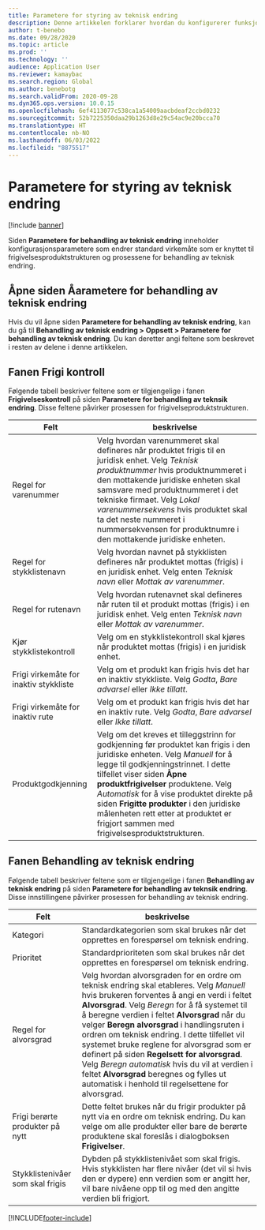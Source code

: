 ```yaml
---
title: Parametere for styring av teknisk endring
description: Denne artikkelen forklarer hvordan du konfigurerer funksjoner for behandling av teknisk endring for Microsoft Dynamics 365 Supply Chain Management.
author: t-benebo
ms.date: 09/28/2020
ms.topic: article
ms.prod: ''
ms.technology: ''
audience: Application User
ms.reviewer: kamaybac
ms.search.region: Global
ms.author: benebotg
ms.search.validFrom: 2020-09-28
ms.dyn365.ops.version: 10.0.15
ms.openlocfilehash: 6ef4113077c538ca1a54009aacbdeaf2ccbd0232
ms.sourcegitcommit: 52b7225350daa29b1263d8e29c54ac9e20bcca70
ms.translationtype: HT
ms.contentlocale: nb-NO
ms.lasthandoff: 06/03/2022
ms.locfileid: "8875517"
---
```

# <a name="engineering-change-management-parameters"></a>Parametere for styring av teknisk endring

[!include [banner](../includes/banner.md)]

Siden **Parametere for behandling av teknisk endring** inneholder konfigurasjonsparametere som endrer standard virkemåte som er knyttet til frigivelsesproduktstrukturen og prosessene for behandling av teknisk endring.

## <a name="open-the-engineering-change-management-parameters-page"></a>Åpne siden Åarametere for behandling av teknisk endring

Hvis du vil åpne siden **Parametere for behandling av teknisk endring**, kan du gå til **Behandling av teknisk endring \> Oppsett \> Parametere for behandling av teknisk endring**. Du kan deretter angi feltene som beskrevet i resten av delene i denne artikkelen.

## <a name="release-control-tab"></a>Fanen Frigi kontroll

Følgende tabell beskriver feltene som er tilgjengelige i fanen **Frigivelseskontroll** på siden **Parametere for behandling av teknsik endring**. Disse feltene påvirker prosessen for frigivelseproduktstrukturen.

| Felt | beskrivelse |
|---|---|
| Regel for varenummer | Velg hvordan varenummeret skal defineres når produktet frigis til en juridisk enhet. Velg *Teknisk produktnummer* hvis produktnummeret i den mottakende juridiske enheten skal samsvare med produktnummeret i det tekniske firmaet. Velg *Lokal varenummersekvens* hvis produktet skal ta det neste nummeret i nummersekvensen for produktnumre i den mottakende juridiske enheten. |
| Regel for stykklistenavn | Velg hvordan navnet på stykklisten defineres når produktet mottas (frigis) i en juridisk enhet. Velg enten *Teknisk navn* eller *Mottak av varenummer*. |
| Regel for rutenavn | Velg hvordan rutenavnet skal defineres når ruten til et produkt mottas (frigis) i en juridisk enhet. Velg enten *Teknisk navn* eller *Mottak av varenummer*. |
| Kjør stykklistekontroll | Velg om en stykklistekontroll skal kjøres når produktet mottas (frigis) i en juridisk enhet. |
| Frigi virkemåte for inaktiv stykkliste | Velg om et produkt kan frigis hvis det har en inaktiv stykkliste. Velg *Godta*, *Bare advarsel* eller *Ikke tillatt*. |
| Frigi virkemåte for inaktiv rute | Velg om et produkt kan frigis hvis det har en inaktiv rute. Velg *Godta*, *Bare advarsel* eller *Ikke tillatt*.|
| Produktgodkjenning | Velg om det kreves et tilleggstrinn for godkjenning før produktet kan frigis i den juridiske enheten. Velg *Manuell* for å legge til godkjenningstrinnet. I dette tilfellet viser siden **Åpne produktfrigivelser** produktene. Velg *Automatisk* for å vise produktet direkte på siden **Frigitte produkter** i den juridiske målenheten rett etter at produktet er frigjort sammen med frigivelsesproduktstrukturen. |

## <a name="engineering-change-management-tab"></a>Fanen Behandling av teknisk endring

Følgende tabell beskriver feltene som er tilgjengelige i fanen **Behandling av teknisk endring** på siden **Parametere for behandling av teknsik endring**. Disse innstillingene påvirker prosessen for behandling av teknisk endring.

| Felt | beskrivelse |
|---|---|
| Kategori | Standardkategorien som skal brukes når det opprettes en forespørsel om teknisk endring. |
| Prioritet | Standardprioriteten som skal brukes når det opprettes en forespørsel om teknisk endring. |
| Regel for alvorsgrad | Velg hvordan alvorsgraden for en ordre om teknisk endring skal etableres. Velg *Manuell* hvis brukeren forventes å angi en verdi i feltet **Alvorsgrad**. Velg *Beregn* for å få systemet til å beregne verdien i feltet **Alvorsgrad** når du velger **Beregn alvorsgrad** i handlingsruten i ordren om teknisk endring. I dette tilfellet vil systemet bruke reglene for alvorsgrad som er definert på siden **Regelsett for alvorsgrad**. Velg *Beregn automatisk* hvis du vil at verdien i feltet **Alvorsgrad** beregnes og fylles ut automatisk i henhold til regelsettene for alvorsgrad. |
| Frigi berørte produkter på nytt | Dette feltet brukes når du frigir produkter på nytt via en ordre om teknisk endring. Du kan velge om alle produkter eller bare de berørte produktene skal foreslås i dialogboksen **Frigivelser**. |
| Stykklistenivåer som skal frigis | Dybden på stykklistenivået som skal frigis. Hvis stykklisten har flere nivåer (det vil si hvis den er dypere) enn verdien som er angitt her, vil bare nivåene opp til og med den angitte verdien bli frigjort. |


[!INCLUDE[footer-include](../../includes/footer-banner.md)]